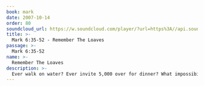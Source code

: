 ```yaml
---
book: mark
date: 2007-10-14
order: 80
soundcloud_url: https://w.soundcloud.com/player/?url=https%3A//api.soundcloud.com/tracks/
title: >-
  Mark 6:35-52 - Remember The Loaves
passage: >-
  Mark 6:35-52
name: >-
  Remember The Loaves
description: >-
  Ever walk on water? Ever invite 5,000 over for dinner? What impossibilities do you face? Jesus suggests that miracles are possible--even today!
---
```



